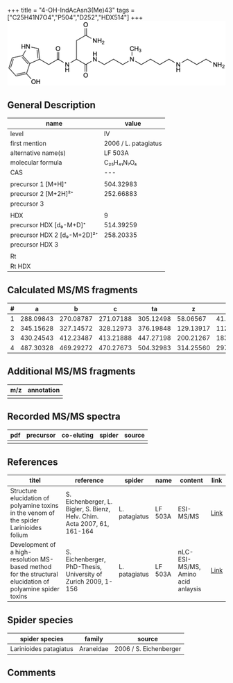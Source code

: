 +++
title = "4-OH-IndAcAsn3(Me)43"
tags = ["C25H41N7O4","P504","D252","HDX514"]
+++
![](/img/4-OH-IndAcAsn3(Me)43.png)

## General Description

| name                        | value                |
|-----------------------------|----------------------|
| level                       | IV                   |
| first mention               | 2006 / L. patagiatus |
| alternative name(s)         | LF 503A              |
| molecular formula           | C₂₅H₄₁N₇O₄           |
| CAS                         | ---                  |
|                             |                      |
| precursor 1 [M+H]⁺          | 504.32983            |
| precursor 2 [M+2H]²⁺        | 252.66883            |
| precursor 3                 |                      |
|                             |                      |
| HDX                         | 9                    |
| precursor HDX   [d₉-M+D]⁺   | 514.39259            |
| precursor HDX 2 [d₉-M+2D]²⁺ | 258.20335            |
| precursor HDX 3             |                      |
|                             |                      |
| Rt                          |                      |
| Rt HDX                      |                      |

## Calculated MS/MS fragments

| # | a         | b         | c         | ta        | z         | y         | tz        |
|---|-----------|-----------|-----------|-----------|-----------|-----------|-----------|
| 1 | 288.09843 | 270.08787 | 271.07188 | 305.12498 | 58.06567  | 41.03912  | 75.09222  |
| 2 | 345.15628 | 327.14572 | 328.12973 | 376.19848 | 129.13917 | 112.11262 | 160.18137 |
| 3 | 430.24543 | 412.23487 | 413.21888 | 447.27198 | 200.21267 | 183.18612 | 217.23922 |
| 4 | 487.30328 | 469.29272 | 470.27673 | 504.32983 | 314.25560 | 297.22905 | 331.28215 |

## Additional MS/MS fragments

| m/z       | annotation |
|-----------|------------|
|           |            |

## Recorded MS/MS spectra

| pdf | precursor | co-eluting | spider    | source                              |
|-----|-----------|------------|-----------|-------------------------------------|
|     |           |            |           |                                     |

## References

| titel                                                                                                      | reference                                                                | spider        | name    | content                            | link                                                                                                                              |
|------------------------------------------------------------------------------------------------------------|--------------------------------------------------------------------------|---------------|---------|------------------------------------|-----------------------------------------------------------------------------------------------------------------------------------|
| Structure elucidation of polyamine toxins in the venom of the spider Larinioides folium                    | S. Eichenberger, L. Bigler, S. Bienz, Helv. Chim. Acta 2007, 61, 161-164 | L. patagiatus | LF 503A | ESI-MS/MS                          | [Link](https://www.ingentaconnect.com/content/scs/chimia/2007/00000061/00000004/art00011%3bjsessionid=6kkkrq27pa4bc.x-ic-live-03) |
| Development of a high-resolution MS-based method for the structural elucidation of polyamine spider toxins | S. Eichenberger, PhD-Thesis, University of Zurich 2009, 1-156            | L. patagiatus | LF 503A | nLC-ESI-MS/MS, Amino acid anlaysis | [Link](https://www.zora.uzh.ch/id/eprint/12787/1/Eichenberger.pdf)                                                                |

## Spider species

| spider species         | family    | source                 |
|------------------------|-----------|------------------------|
| Larinioides patagiatus | Araneidae | 2006 / S. Eichenberger |

## Comments